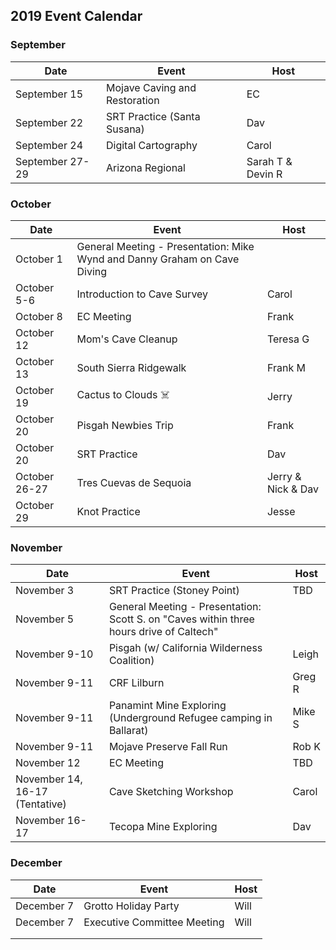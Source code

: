 ## 2019 Event Calendar
### September
| Date | Event | Host |
| --- | --- | --- |
| September 15 | Mojave Caving and Restoration | EC |
| September 22 | SRT Practice (Santa Susana) | Dav |
| September 24 | Digital Cartography | Carol |
| September 27-29 | Arizona Regional | Sarah T & Devin R |

### October
| Date | Event | Host |
| --- | --- | --- |
| October 1 | General Meeting - Presentation: Mike Wynd and Danny Graham on Cave Diving | |
| October 5-6 | Introduction to Cave Survey | Carol |
| October 8 | EC Meeting | Frank |
| October 12 | Mom's Cave Cleanup | Teresa G |
| October 13 | South Sierra Ridgewalk | Frank M |
| October 19 | Cactus to Clouds ☠️ | Jerry |
| October 20 | Pisgah Newbies Trip | Frank |
| October 20 | SRT Practice | Dav |
| October 26-27 | Tres Cuevas de Sequoia | Jerry & Nick & Dav |
| October 29 | Knot Practice | Jesse |

### November
| Date | Event | Host |
| --- | --- | --- |
| November 3 | SRT Practice (Stoney Point) | TBD |
| November 5 | General Meeting - Presentation: Scott S. on "Caves within three hours drive of Caltech" | |
| November 9-10 | Pisgah (w/ California Wilderness Coalition) | Leigh  |
| November 9-11 | CRF Lilburn | Greg R |
| November 9-11 | Panamint Mine Exploring  (Underground Refugee camping in Ballarat) | Mike S |
| November 9-11 | Mojave Preserve Fall Run | Rob K |
| November 12 | EC Meeting | TBD |
| November 14, 16-17 (Tentative) | Cave Sketching Workshop | Carol |
| November 16-17 | Tecopa Mine Exploring | Dav |

### December
| Date | Event | Host |
| --- | --- | --- |
| December 7 | Grotto Holiday Party | Will |
| December 7 | Executive Committee Meeting | Will |
| | | |
| | | |
